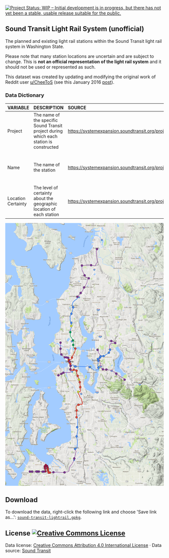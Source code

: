 
[![Project Status: WIP – Initial development is in progress, but there has not yet been a stable, usable release suitable for the public.](http://www.repostatus.org/badges/latest/wip.svg)](http://www.repostatus.org/#wip)

Sound Transit Light Rail System (unofficial)
--------------------------------------------

The planned and existing light rail stations within the Sound Transit light rail system in Washington State.

Please note that many station locations are uncertain and are subject to change. This is **not an official representation of the light rail system** and it should not be used or represented as such.

This dataset was created by updating and modifying the original work of Reddit user [u/CheeToS](https://www.reddit.com/user/CheeToS_) (see this January 2016 [post](https://www.reddit.com/r/Seattle/comments/41a53p/heres_a_detailed_map_of_all_the_sound_transit_1/)).

### Data Dictionary

| VARIABLE           | DESCRIPTION                                                                             | SOURCE                                              | NOTE                                                    |
|:-------------------|:----------------------------------------------------------------------------------------|:----------------------------------------------------|:--------------------------------------------------------|
| Project            | The name of the specific Sound Transit project during which each station is constructed | <https://systemexpansion.soundtransit.org/projects> |                                                         |
| Name               | The name of the station                                                                 | <https://systemexpansion.soundtransit.org/projects> | Station names for ST3 stations may change               |
| Location Certainty | The level of certainty about the geographic location of each station                    | <https://systemexpansion.soundtransit.org/projects> | Including: 'high (exists)', 'high (planned)', and 'low' |

![](https://github.com/tiernanmartin/datasets/raw/master/sound-transit-lightrail/resources/system-map.png)

Download
--------

To download the data, right-click the following link and choose 'Save link as...': [`sound-transit-lightrail.gpkg`](https://github.com/tiernanmartin/datasets/raw/master/sound-transit-lightrail/data/sound-transit-lightrail.gpkg).

License <a rel="license" href="http://creativecommons.org/licenses/by/4.0/"><img alt="Creative Commons License" style="border-width:0" src="https://i.creativecommons.org/l/by/4.0/80x15.png" /></a>
----------------------------------------------------------------------------------------------------------------------------------------------------------------------------------------------------

Data license: [Creative Commons Attribution 4.0 International License](http://creativecommons.org/licenses/by/4.0/) · Data source: [Sound Transit](https://systemexpansion.soundtransit.org/)
